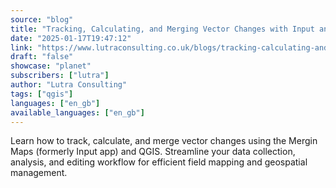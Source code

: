 ```yaml
---
source: "blog"
title: "Tracking, Calculating, and Merging Vector Changes with Input and QGIS"
date: "2025-01-17T19:47:12"
link: "https://www.lutraconsulting.co.uk/blogs/tracking-calculating-and-merging-vector-changes-with-input-and-qgis?utm_source=qgis"
draft: "false"
showcase: "planet"
subscribers: ["lutra"]
author: "Lutra Consulting"
tags: ["qgis"]
languages: ["en_gb"]
available_languages: ["en_gb"]
---
```


Learn how to track, calculate, and merge vector changes using the Mergin Maps (formerly Input app) and QGIS. Streamline your data collection, analysis, and editing workflow for efficient field mapping and geospatial management.
